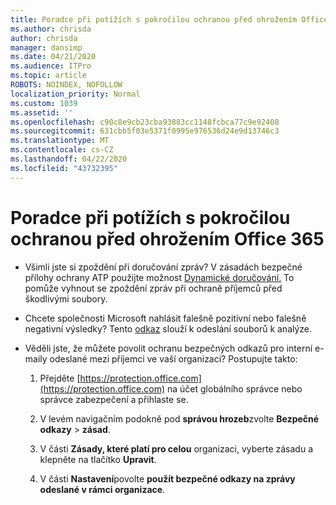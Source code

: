 ```yaml
---
title: Poradce při potížích s pokročilou ochranou před ohrožením Office 365
ms.author: chrisda
author: chrisda
manager: dansimp
ms.date: 04/21/2020
ms.audience: ITPro
ms.topic: article
ROBOTS: NOINDEX, NOFOLLOW
localization_priority: Normal
ms.custom: 1039
ms.assetid: ''
ms.openlocfilehash: c90c8e9cb23cba93883cc1148fcbca77c9e92408
ms.sourcegitcommit: 631cbb5f03e5371f0995e976536d24e9d13746c3
ms.translationtype: MT
ms.contentlocale: cs-CZ
ms.lasthandoff: 04/22/2020
ms.locfileid: "43732395"
---
```

# <a name="troubleshooting-office-365-advanced-threat-protection"></a>Poradce při potížích s pokročilou ochranou před ohrožením Office 365

- Všimli jste si zpoždění při doručování zpráv? V zásadách bezpečné přílohy ochrany ATP použijte možnost [Dynamické doručování.](https://docs.microsoft.com/office365/securitycompliance/dynamic-delivery-and-previewing) To pomůže vyhnout se zpoždění zpráv při ochraně příjemců před škodlivými soubory.

- Chcete společnosti Microsoft nahlásit falešně pozitivní nebo falešně negativní výsledky? Tento [odkaz](https://www.microsoft.com/wdsi/filesubmission/) slouží k odeslání souborů k analýze.

- Věděli jste, že můžete povolit ochranu bezpečných odkazů pro interní e-maily odeslané mezi příjemci ve vaší organizaci? Postupujte takto:

  1. Přejděte [https://protection.office.com](https://protection.office.com) na účet globálního správce nebo správce zabezpečení a přihlaste se.

  2. V levém navigačním podokně pod **správou hrozeb**zvolte **Bezpečné odkazy** \> **zásad**.

  3. V části **Zásady, které platí pro celou** organizaci, vyberte zásadu a klepněte na tlačítko **Upravit**.

  4. V části **Nastavení**povolte **použít bezpečné odkazy na zprávy odeslané v rámci organizace**.
